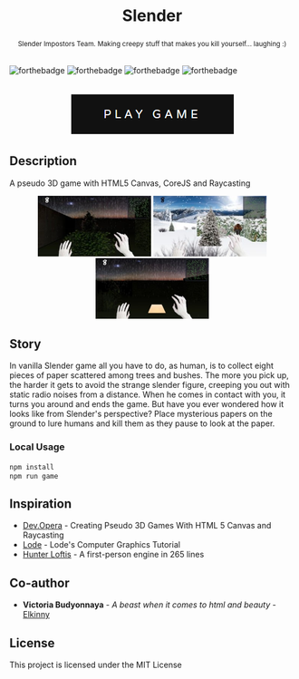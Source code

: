 <h1 align="center">Slender</h1>

<div align="center">
  <sub>Slender Impostors Team. Making creepy stuff that makes you kill yourself... laughing :)</sub>
</div>

<br/>

![forthebadge](http://forthebadge.com/images/badges/kinda-sfw.svg)
![forthebadge](http://forthebadge.com/images/badges/built-with-science.svg)
![forthebadge](http://forthebadge.com/images/badges/makes-people-smile.svg)
![forthebadge](http://forthebadge.com/images/badges/powered-by-responsibility.svg)

<br/>

<div align="center">
  <a href="https://dmitry-white.github.io/Slender/"><img src="img/play.png" /></a>
</div>

## Description
A pseudo 3D game with HTML5 Canvas, CoreJS and Raycasting
<br/>
<div align="center">
  <img width="200" height="107" src="img/screens/img1.jpg" />
  <img width="200" height="107" src="img/screens/img2.jpg" />
  <img width="200" height="107" src="img/screens/img3.jpg" />
</div>

## Story
In vanilla Slender game all you have to do, as human, is to collect eight pieces of paper scattered among trees and bushes.
The more you pick up, the harder it gets to avoid the strange slender figure,
creeping you out with static radio noises from a distance. When he comes in contact with you,
it turns you around and ends the game. But have you ever wondered how it looks like from Slender's perspective?
Place mysterious papers on the ground to lure humans and kill them as they pause to look at the paper.
                            
### Local Usage
```
npm install
npm run game
```

## Inspiration
* [Dev.Opera](https://dev.opera.com/articles/3d-games-with-canvas-and-raycasting-part-1/) - Creating Pseudo 3D Games With HTML 5 Canvas and Raycasting
* [Lode](http://lodev.org/cgtutor/raycasting.html) - Lode's Computer Graphics Tutorial
* [Hunter Loftis](http://www.playfuljs.com/a-first-person-engine-in-265-lines/) - A first-person engine in 265 lines

## Co-author
* **Victoria Budyonnaya** - *A beast when it comes to html and beauty* - [Elkinny](https://github.com/elkinny)

## License
This project is licensed under the MIT License

